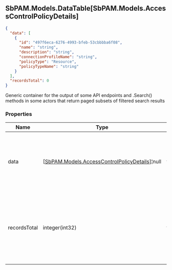 
<h2 id="tocS_SbPAM.Models.DataTable[SbPAM.Models.AccessControlPolicyDetails]">SbPAM.Models.DataTable[SbPAM.Models.AccessControlPolicyDetails]</h2>

<a id="schemasbpam.models.datatable[sbpam.models.accesscontrolpolicydetails]"></a>
<a id="schema_SbPAM.Models.DataTable[SbPAM.Models.AccessControlPolicyDetails]"></a>
<a id="tocSsbpam.models.datatable[sbpam.models.accesscontrolpolicydetails]"></a>
<a id="tocssbpam.models.datatable[sbpam.models.accesscontrolpolicydetails]"></a>

```json
{
  "data": [
    {
      "id": "497f6eca-6276-4993-bfeb-53cbbbba6f08",
      "name": "string",
      "description": "string",
      "connectionProfileName": "string",
      "policyType": "Resource",
      "policyTypeName": "string"
    }
  ],
  "recordsTotal": 0
}

```

Generic container for the output of some API endpoints and .Search() 
methods in some actors that return paged subsets of filtered search results

### Properties

|Name|Type|Required|Restrictions|Description|
|---|---|---|---|---|
|data|[[SbPAM.Models.AccessControlPolicyDetails](../Models/sbpam.models.accesscontrolpolicydetails.md)]¦null|false|none|A subset of the filtered, sorted, and paged (e.g., rows 30 - 39 of <br>589 found) search results|
|recordsTotal|integer(int32)|false|none|What is the total count of search results that .DataRows may only <br>be a paged subset of (e.g., rows 30 - 39 of 589 found)|


